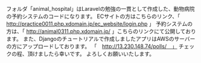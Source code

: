 フォルダ「animal_hospital」はLaravelの勉強の一貫として作成した、動物病院の予約システムのコードになります。
ECサイトの方はこちらのリンク、「 http://practice0011.php.xdomain.jp/ec_website/login.php 」
予約システムの方は、「 http://animal0311.php.xdomain.jp/ 」こちらのリンクにて公開しております。
また、Djangoのチュートリアルで作成しましたアプリはAWSのサーバーの方にアップロードしております。
「　http://13.230.148.74/polls/　」
チェックの程、頂けましたら幸いです。
よろしくお願いいたします。

